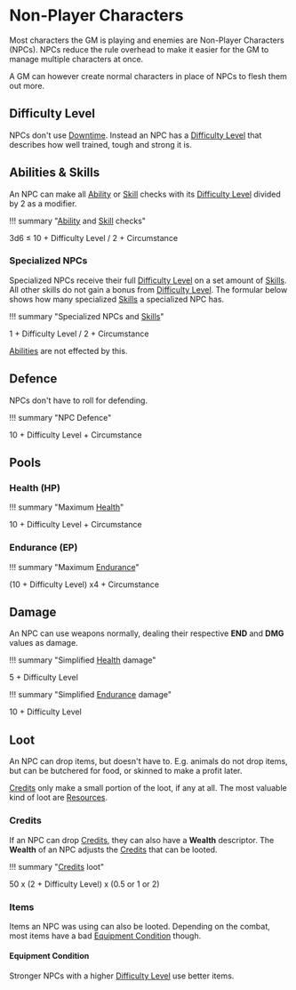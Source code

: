 # Non-Player Characters

Most characters the GM is playing and enemies are Non-Player Characters (NPCs).
NPCs reduce the rule overhead to make it easier for the GM to manage multiple
characters at once.

A GM can however create normal characters in place of NPCs to flesh them out
more.


## Difficulty Level

NPCs don't use [Downtime](/character#downtime). Instead an NPC has a [Difficulty
Level](/crisis#difficulty) that describes how well trained, tough and strong it
is.

## Abilities & Skills

An NPC can make all [Ability](/character#abilities) or [Skill](/skills#skills)
checks with its [Difficulty Level](/crisis#difficulty) divided by 2 as a
modifier.

!!! summary "[Ability](/character#abilities) and [Skill](/skills#skills) checks"
    <div class="formula formula-top formula-bottom">
        <span data-bracket-bottom="Base">3d6</span>
        <span>≤</span>
        <span data-bracket-bottom="Base">10</span> +
        <span data-bracket-top="Base">Difficulty Level / 2</span> +
        <span data-bracket-bottom="Perks / Flaws / Race">Circumstance</span>
    </div>

### Specialized NPCs

Specialized NPCs receive their full [Difficulty Level](/crisis#difficulty) on a
set amount of [Skills](/skills#skills). All other skills do not gain a bonus
from [Difficulty Level](/crisis#difficulty). The formular below shows how many
specialized [Skills](/skills#skills) a specialized NPC has.

!!! summary "Specialized NPCs and [Skills](/skills#skills)"
    <div class="formula formula-top formula-bottom">
        <span data-bracket-bottom="Base">1</span> +
        <span data-bracket-top="Base">Difficulty Level / 2</span> +
        <span data-bracket-bottom="Perks / Flaws / Race">Circumstance</span>
    </div>

[Abilities](/character#abilities) are not effected by this.

## Defence

NPCs don't have to roll for defending.

!!! summary "NPC Defence"
    <div class="formula formula-top formula-bottom">
        <span data-bracket-bottom="Base">10</span> +
        <span data-bracket-top="Base">Difficulty Level</span> +
        <span data-bracket-bottom="Perks / Flaws / Race">Circumstance</span>
    </div>

## Pools

### Health (HP)

!!! summary "Maximum [Health](/npc/#health-hp)"
    <div class="formula formula-top formula-bottom">
        <span data-bracket-bottom="Base">10</span> +
        <span data-bracket-top="Base">Difficulty Level</span> +
        <span data-bracket-bottom="Perks / Flaws / Race">Circumstance</span>
    </div>

### Endurance (EP)

!!! summary "Maximum [Endurance](/npc/#endurance-ep)"
    <div class="formula formula-top formula-bottom">
        (<span data-bracket-bottom="Base">10</span> +
        <span data-bracket-top="Base">Difficulty Level</span>)
        <span data-bracket-bottom="Base">x4</span> +
        <span data-bracket-top="Perks / Flaws / Race">Circumstance</span>
    </div>

## Damage

An NPC can use weapons normally, dealing their respective **END** and **DMG**
values as damage.

!!! summary "Simplified [Health](/npc/#health-hp) damage"
    <div class="formula formula-top formula-bottom">
        <span data-bracket-bottom="Base">5 + Difficulty Level</span>
    </div>

!!! summary "Simplified [Endurance](/npc/#endurance-ep) damage"
    <div class="formula formula-top formula-bottom">
        <span data-bracket-bottom="Base">10 + Difficulty Level</span>
    </div>

## Loot

An NPC can drop items, but doesn't have to. E.g. animals do not drop items, but
can be butchered for food, or skinned to make a profit later.

[Credits](/equipment#credits) only make a small portion of the loot, if any at
all. The most valuable kind of loot are [Resources](/character#resources-res).

### Credits

If an NPC can drop [Credits](/equipment#credits), they can also have a
**Wealth** descriptor. The **Wealth** of an NPC adjusts the
[Credits](/equipment#credits) that can be looted.

!!! summary "[Credits](/equipment#credits) loot"
    <div class="formula formula-top formula-bottom">
        <span data-bracket-bottom="Base">50</span> x
        <span data-bracket-top="Base">(2 + Difficulty Level)</span> x
        <span data-bracket-bottom="Wealth">(0.5 or 1 or 2)</span>
    </div>

### Items

Items an NPC was using can also be looted. Depending on the combat, most items
have a bad [Equipment Condition](/character/equipment#equipment-condition)
though.

#### Equipment Condition

Stronger NPCs with a higher [Difficulty Level](/crisis#difficulty) use better
items.